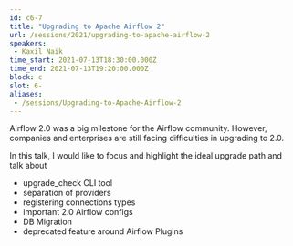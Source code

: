 ```yaml
---
id: c6-7
title: "Upgrading to Apache Airflow 2"
url: /sessions/2021/upgrading-to-apache-airflow-2
speakers:
 - Kaxil Naik
time_start: 2021-07-13T18:30:00.000Z
time_end: 2021-07-13T19:20:00.000Z
block: c
slot: 6-
aliases:
 - /sessions/Upgrading-to-Apache-Airflow-2
---
```


Airflow 2.0 was a big milestone for the Airflow community. However, companies and enterprises are still facing difficulties in upgrading to 2.0. 
 
 In this talk, I would like to focus and highlight the ideal upgrade path and talk about 
 
 - upgrade_check CLI tool
 - separation of providers
 - registering connections types
 - important 2.0 Airflow configs
 - DB Migration
 - deprecated feature around Airflow Plugins